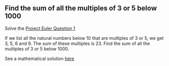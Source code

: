 ## Find the sum of all the multiples of 3 or 5 below 1000
Solve the [Project Euler Question 1](https://projecteuler.net/problem=1)

If we list all the natural numbers below 10 that are multiples of 3 or 5, we get 3, 5, 6 and 9. The sum of these multiples is 23.
Find the sum of all the multiples of 3 or 5 below 1000.


See a mathematical solution [here](https://math.stackexchange.com/questions/9259/find-the-sum-of-all-the-multiples-of-3-or-5-below-1000)




